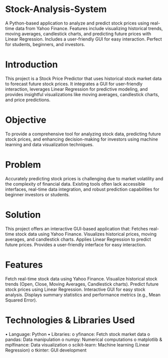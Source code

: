 # Stock-Analysis-System
A Python-based application to analyze and predict stock prices using real-time data from Yahoo Finance. Features include visualizing historical trends, moving averages, candlestick charts, and predicting future prices with Linear Regression. Includes a user-friendly GUI for easy interaction. Perfect for students, beginners, and investors.

# Introduction
This project is a Stock Price Predictor that uses historical stock market data to forecast future stock prices. It integrates a GUI for user-friendly interaction, leverages Linear Regression for predictive modeling, and provides insightful visualizations like moving averages, candlestick charts, and price predictions.

# Objective
To provide a comprehensive tool for analyzing stock data, predicting future stock prices, and enhancing decision-making for investors using machine learning and data visualization techniques.

# Problem
Accurately predicting stock prices is challenging due to market volatility and the complexity of financial data. Existing tools often lack accessible interfaces, real-time data integration, and robust prediction capabilities for beginner investors or students.

# Solution
This project offers an interactive GUI-based application that:
Fetches real-time stock data using Yahoo Finance.
Visualizes historical prices, moving averages, and candlestick charts.
Applies Linear Regression to predict future prices.
Provides a user-friendly interface for easy interaction.

# Features
Fetch real-time stock data using Yahoo Finance.
Visualize historical stock trends (Open, Close, Moving Averages, Candlestick charts).
Predict future stock prices using Linear Regression.
Interactive GUI for easy stock analysis.
Displays summary statistics and performance metrics (e.g., Mean Squared Error).
# Technologies & Libraries Used
•	Language: Python
•	Libraries:
o	yfinance: Fetch stock market data
o	pandas: Data manipulation
o	numpy: Numerical computations
o	matplotlib & mplfinance: Data visualization
o	scikit-learn: Machine learning (Linear Regression)
o	tkinter: GUI development

